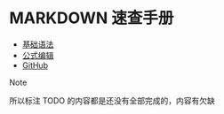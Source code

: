 # MARKDOWN 速查手册

- [基础语法](./basic/basic.md)
- [公式编辑](./formula/formula.md)
- [GitHub](./github/github.md)

> [!NOTE]
> 所以标注 TODO 的内容都是还没有全部完成的，内容有欠缺